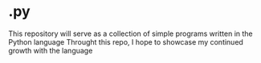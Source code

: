 # .py 
This repository will serve as a collection of simple programs written in the Python language
Throught this repo, I hope to showcase my continued growth with the language


